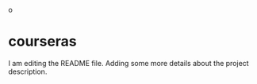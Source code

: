 o
# courseras
I am editing the README file. Adding some more details about the project description.
